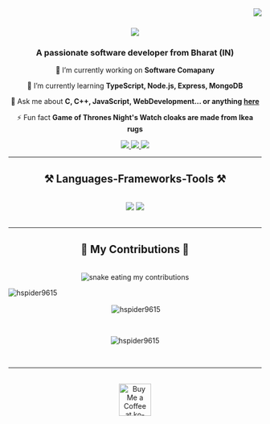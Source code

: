<img align="right" src="https://visitor-badge.laobi.icu/badge?page_id=hspider9615.hspider9615" />

<h1 align="center">
    <img src="https://readme-typing-svg.herokuapp.com/?font=Righteous&size=35&center=true&vCenter=true&width=500&height=70&duration=4000&lines=Hi+There!+👋;+I'm+Codex+Spider!;" />
</h1>

<h3 align="center">A passionate software developer from Bharat (IN)</h3>

<div align="center">
 
 🔭 I’m currently working on **Software Comapany**
 
 🌱 I’m currently learning **TypeScript, Node.js, Express, MongoDB**

💬 Ask me about **C, C++, JavaScript, WebDevelopment... or anything [here](https://github.com/hspider9615/hspider9615/issues)**

⚡ Fun fact **Game of Thrones Night's Watch cloaks are made from Ikea rugs**

 </div>
 
<div align="center"> 
  <a href="mailto:hspider9615@gmail.com">
    <img src="https://img.shields.io/badge/Gmail-333333?style=for-the-badge&logo=gmail&logoColor=red" />
  </a>
  <a href="https://linkedin.com/in/hetgadara" target="_blank">
    <img src="https://img.shields.io/badge/LinkedIn-0077B5?style=for-the-badge&logo=linkedin&logoColor=white" target="_blank" />
  </a>
  <a href="https://hspider9615.github.io" target="_blank">
     <img src="https://img.shields.io/badge/Portfolio-FF5722?style=for-the-badge&logo=todoist&logoColor=white" target="_blank" /> <!-- sqlite, safari, google-chrome are other good icon options -->
  </a>
</div>

 <hr/>
 
<h2 align="center">⚒️ Languages-Frameworks-Tools ⚒️</h2>
<br/>
<div align="center">
    <img src="https://skillicons.dev/icons?i=react,bootstrap,mui,html,css,vscode,github,figma,tailwind,git,r" />
    <img src="https://skillicons.dev/icons?i=nodejs,python,javascript,typescript,express,firebase,mongodb,c,java,nextjs,mysql,flask" /><br>
</div>

<br/>
<hr/>

<div align="center">
  <h2>🐍 My Contributions 🐍</h2>
  <br>
  <img alt="snake eating my contributions" src="https://raw.githubusercontent.com/hspider9615/hspider9615/output/github-contribution-grid-snake.svg" />    
  <br/>
<p><img align="left" src="https://github-readme-stats.vercel.app/api/top-langs?username=hspider9615&show_icons=true&locale=en&layout=compact" alt="hspider9615" /></p>
<br/>
<p>&nbsp;<img align="center" src="https://github-readme-stats.vercel.app/api?username=hspider9615&show_icons=true&locale=en" alt="hspider9615" /></p> 
<br/>
<p><img align="center" src="https://github-readme-streak-stats.herokuapp.com/?user=hspider9615&" alt="hspider9615" /></p>
<br />

    
</div>
<hr/>
<br/>
<div align="center">
<a href='https://ko-fi.com/V7V4RAK9C' target='_blank'><img height='64' style='border:0px;height:64px;' src='https://storage.ko-fi.com/cdn/kofi1.png?v=3' border='0' alt='Buy Me a Coffee at ko-fi.com' /></a>
</div>

<br/>
